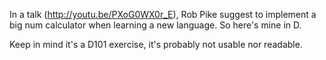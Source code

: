 In a talk (http://youtu.be/PXoG0WX0r_E), Rob Pike suggest to implement a big num calculator when learning
a new language. So here's mine in D.

Keep in mind it's a D101 exercise, it's probably not usable nor readable.
